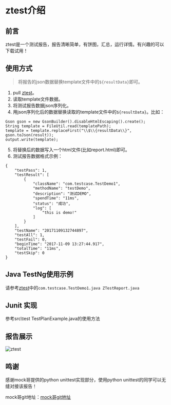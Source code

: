 # ztest介绍

## 前言

ztest是一个测试报告，报告清晰简单，有饼图，汇总，运行详情。有兴趣的可以下载试用！

## 使用方式

> 将报告的json数据替换template文件中的`${resultData}`即可。

1. pull [ztest](https://github.com/zhangfei19841004/ztest)。
2. 读取template文件数据。
3. 将测试报告数据json序列化。
4. 用json序列化后的数据替换读取的template文件中的`${resultData}`。比如：

```
Gson gson = new GsonBuilder().disableHtmlEscaping().create();
String template = FileUtil.read(templatePath);
template = template.replaceFirst("\\$\\{resultData\\}", gson.toJson(result));
output.write(template);
```

5. 将替换后的数据写入一个html文件(比如report.html)即可。
6. 测试报告数据格式示例：

```
{
    "testPass": 1,
    "testResult": [
        {
            "className": "com.testcase.TestDemo1",
            "methodName": "testDemo",
            "description": "测试DEMO",
            "spendTime": "11ms",
            "status": "成功",
            "log": [
                "this is demo!"
            ]
        }
    ],
    "testName": "20171109132744897",
    "testAll": 1,
    "testFail": 0,
    "beginTime": "2017-11-09 13:27:44.917",
    "totalTime": "11ms",
    "testSkip": 0
}
```

## Java TestNg使用示例

请参考[ztest](https://github.com/zhangfei19841004/ztest)中的`com.testcase.TestDemo1.java ZTestReport.java`

## Junit 实现
参考src\test TestPlanExample.java的使用方法

## 报告展示

![ztest](https://github.com/zhangfei19841004/ztest/blob/master/ztest.png)

## 鸣谢

感谢mock哥提供的python unittest实现部分，使用python unittest的同学可以无缝对接该报告！

mock哥git地址：[mock哥git地址](https://github.com/TesterlifeRaymond/BeautifulReport)